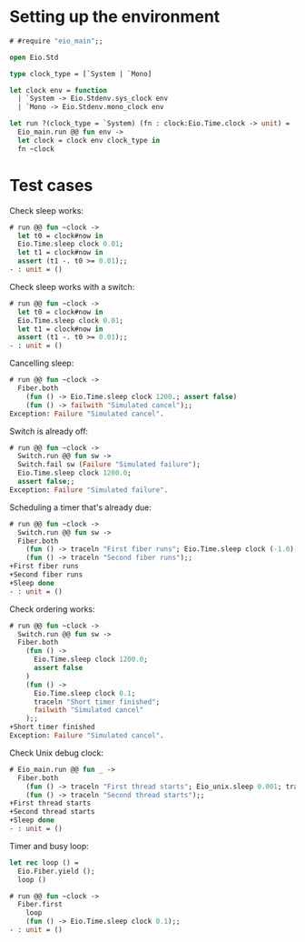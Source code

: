 # Setting up the environment

```ocaml
# #require "eio_main";;
```

```ocaml
open Eio.Std

type clock_type = [`System | `Mono]

let clock env = function
  | `System -> Eio.Stdenv.sys_clock env
  | `Mono -> Eio.Stdenv.mono_clock env 

let run ?(clock_type = `System) (fn : clock:Eio.Time.clock -> unit) =
  Eio_main.run @@ fun env ->
  let clock = clock env clock_type in
  fn ~clock
```

# Test cases

Check sleep works:

```ocaml
# run @@ fun ~clock ->
  let t0 = clock#now in
  Eio.Time.sleep clock 0.01;
  let t1 = clock#now in
  assert (t1 -. t0 >= 0.01);;
- : unit = ()
```

Check sleep works with a switch:

```ocaml
# run @@ fun ~clock ->
  let t0 = clock#now in
  Eio.Time.sleep clock 0.01;
  let t1 = clock#now in
  assert (t1 -. t0 >= 0.01);;
- : unit = ()
```

Cancelling sleep:

```ocaml
# run @@ fun ~clock ->
  Fiber.both
    (fun () -> Eio.Time.sleep clock 1200.; assert false)
    (fun () -> failwith "Simulated cancel");;
Exception: Failure "Simulated cancel".
```

Switch is already off:

```ocaml
# run @@ fun ~clock ->
  Switch.run @@ fun sw ->
  Switch.fail sw (Failure "Simulated failure");
  Eio.Time.sleep clock 1200.0;
  assert false;;
Exception: Failure "Simulated failure".
```

Scheduling a timer that's already due:

```ocaml
# run @@ fun ~clock ->
  Switch.run @@ fun sw ->
  Fiber.both
    (fun () -> traceln "First fiber runs"; Eio.Time.sleep clock (-1.0); traceln "Sleep done")
    (fun () -> traceln "Second fiber runs");;
+First fiber runs
+Second fiber runs
+Sleep done
- : unit = ()
```

Check ordering works:

```ocaml
# run @@ fun ~clock ->
  Switch.run @@ fun sw ->
  Fiber.both
    (fun () ->
      Eio.Time.sleep clock 1200.0;
      assert false
    )
    (fun () ->
      Eio.Time.sleep clock 0.1;
      traceln "Short timer finished";
      failwith "Simulated cancel"
    );;
+Short timer finished
Exception: Failure "Simulated cancel".
```

Check Unix debug clock:
```ocaml
# Eio_main.run @@ fun _ ->
  Fiber.both
    (fun () -> traceln "First thread starts"; Eio_unix.sleep 0.001; traceln "Sleep done")
    (fun () -> traceln "Second thread starts");;
+First thread starts
+Second thread starts
+Sleep done
- : unit = ()
```

Timer and busy loop:
```ocaml
let rec loop () =
  Eio.Fiber.yield ();
  loop ()
```

```ocaml
# run @@ fun ~clock ->
  Fiber.first
    loop
    (fun () -> Eio.Time.sleep clock 0.1);;
- : unit = ()
```
